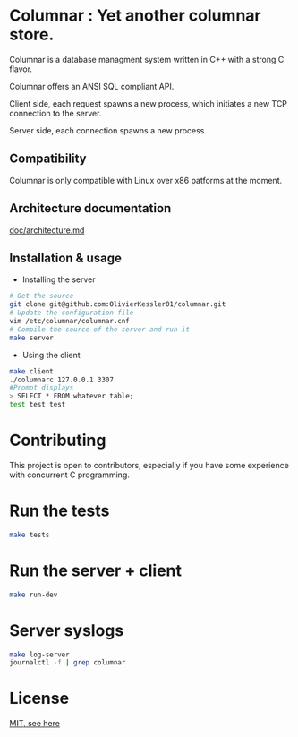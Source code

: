 # Columnar : Yet another columnar store.

Columnar is a database managment system written in C++ with a strong C flavor.

Columnar offers an ANSI SQL compliant API.

Client side, each request spawns a new process, which initiates a new TCP 
connection to the server.

Server side, each connection spawns a new process.

## Compatibility
Columnar is only compatible with Linux over x86 patforms at the moment.

## Architecture documentation
[doc/architecture.md](doc/architecture.md)


## Installation & usage

* Installing the server 
```bash
# Get the source
git clone git@github.com:OlivierKessler01/columnar.git
# Update the configuration file
vim /etc/columnar/columnar.cnf
# Compile the source of the server and run it
make server 
```

* Using the client
```bash
make client 
./columnarc 127.0.0.1 3307
#Prompt displays
> SELECT * FROM whatever table;
test test test
```

# Contributing
This project is open to contributors, especially if you have some experience with concurrent C programming.

# Run the tests
```bash
make tests
```
# Run the server + client
```bash
make run-dev
```

# Server syslogs
```bash
make log-server
journalctl -f | grep columnar
```

# License
[MIT, see here](LICENCE.txt)




